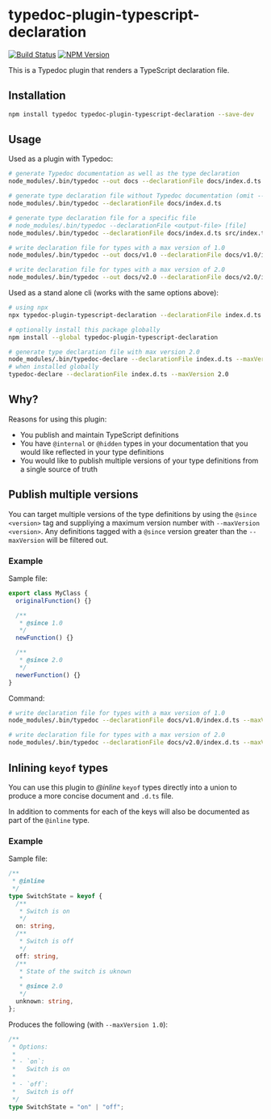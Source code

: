 # typedoc-plugin-typescript-declaration

[![Build Status](https://github.com/socsieng/typedoc-plugin-typescript-declaration/workflows/build/badge.svg)](https://github.com/socsieng/typedoc-plugin-typescript-declaration/actions?query=workflow%3A%22build%22)
[![NPM Version](https://badge.fury.io/js/typedoc-plugin-typescript-declaration.svg)](https://badge.fury.io/js/typedoc-plugin-typescript-declaration)

This is a Typedoc plugin that renders a TypeScript declaration file.

## Installation

```sh
npm install typedoc typedoc-plugin-typescript-declaration --save-dev
```

## Usage

Used as a plugin with Typedoc:

```sh
# generate Typedoc documentation as well as the type declaration
node_modules/.bin/typedoc --out docs --declarationFile docs/index.d.ts

# generate type declaration file without Typedoc documentation (omit --out, or inclue --declarationOnly)
node_modules/.bin/typedoc --declarationFile docs/index.d.ts

# generate type declaration file for a specific file
# node_modules/.bin/typedoc --declarationFile <output-file> [file]
node_modules/.bin/typedoc --declarationFile docs/index.d.ts src/index.ts

# write declaration file for types with a max version of 1.0
node_modules/.bin/typedoc --out docs/v1.0 --declarationFile docs/v1.0/index.d.ts --maxVersion 1.0

# write declaration file for types with a max version of 2.0
node_modules/.bin/typedoc --out docs/v2.0 --declarationFile docs/v2.0/index.d.ts --maxVersion 2.0
```

Used as a stand alone cli (works with the same options above):

```sh
# using npx
npx typedoc-plugin-typescript-declaration --declarationFile index.d.ts

# optionally install this package globally
npm install --global typedoc-plugin-typescript-declaration

# generate type declaration file with max version 2.0
node_modules/.bin/typedoc-declare --declarationFile index.d.ts --maxVersion 2.0
# when installed globally
typedoc-declare --declarationFile index.d.ts --maxVersion 2.0
```

## Why?

Reasons for using this plugin:

- You publish and maintain TypeScript definitions
- You have `@internal` or `@hidden` types in your documentation that you would like reflected in your type definitions
- You would like to publish multiple versions of your type definitions from a single source of truth

## Publish multiple versions

You can target multiple versions of the type definitions by using the `@since <version>` tag and suppliying a maximum version number with `--maxVersion <version>`. Any definitions tagged with a `@since` version greater than the `--maxVersion` will be filtered out.

### Example

Sample file:

```ts
export class MyClass {
  originalFunction() {}

  /**
   * @since 1.0
   */
  newFunction() {}

  /**
   * @since 2.0
   */
  newerFunction() {}
}
```

Command:

```sh
# write declaration file for types with a max version of 1.0
node_modules/.bin/typedoc --declarationFile docs/v1.0/index.d.ts --maxVersion 1.0

# write declaration file for types with a max version of 2.0
node_modules/.bin/typedoc --declarationFile docs/v2.0/index.d.ts --maxVersion 2.0
```

## Inlining `keyof` types

You can use this plugin to *@inline* `keyof` types directly into a union to produce a more concise document and `.d.ts` file.

In addition to comments for each of the keys will also be documented as part of the `@inline` type.

### Example

Sample file:

```ts
/**
 * @inline
 */
type SwitchState = keyof {
  /**
   * Switch is on
   */
  on: string,
  /**
   * Switch is off
   */
  off: string,
  /**
   * State of the switch is uknown
   * 
   * @since 2.0
   */
  unknown: string,
};
```

Produces the following (with `--maxVersion 1.0`):

```ts
/**
 * Options:
 *
 * - `on`:
 *   Switch is on
 *
 * - `off`:
 *   Switch is off
 */
type SwitchState = "on" | "off";
```
